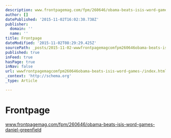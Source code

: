 ```yaml
---
description: www.frontpagemag.com/fpm/260646/obama-beats-isis-word-games-daniel-greenfield
author: []
datePublished: '2015-11-02T16:02:30.738Z'
publisher:
  domain: ''
  name: ''
title: Frontpage
dateModified: '2015-11-02T08:29:29.425Z'
sourcePath: _posts/2015-11-02-wwwfrontpagemagcomfpm260646obama-beats-isis-word-games-.md
published: true
inFeed: true
hasPage: true
inNav: false
url: wwwfrontpagemagcomfpm260646obama-beats-isis-word-games-/index.html
_context: 'http://schema.org'
_type: Article

---
```

# Frontpage

www.frontpagemag.com/fpm/260646/obama-beats-isis-word-games-daniel-greenfield